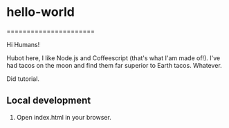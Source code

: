 # hello-world
======================

Hi Humans!

Hubot here, I like Node.js and Coffeescript (that's what I'am made of!).
I've had tacos on the moon and find them far superior to Earth tacos.
Whatever.

Did tutorial.

## Local development

1. Open index.html in your browser.